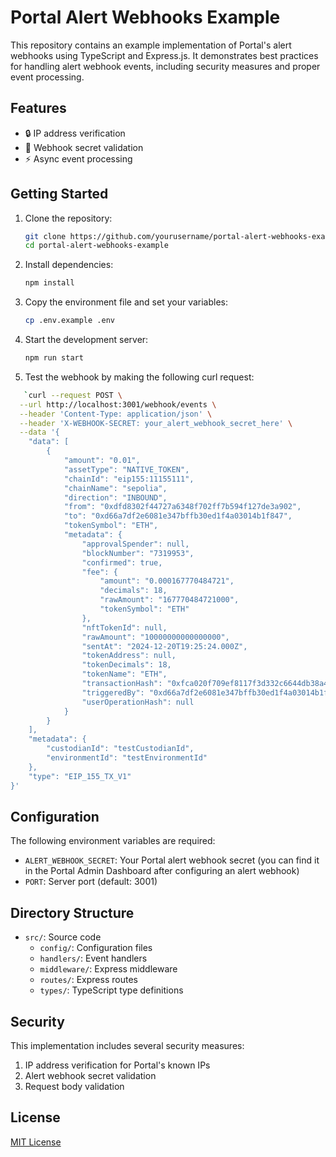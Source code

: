 # Portal Alert Webhooks Example

This repository contains an example implementation of Portal's alert webhooks using TypeScript and Express.js. It demonstrates best practices for handling alert webhook events, including security measures and proper event processing.

## Features

- 🔒 IP address verification
- 🔑 Webhook secret validation
- ⚡ Async event processing

## Getting Started

1. Clone the repository:
   ```bash
   git clone https://github.com/yourusername/portal-alert-webhooks-example.git
   cd portal-alert-webhooks-example
   ```

2. Install dependencies:
   ```bash
   npm install
   ```

3. Copy the environment file and set your variables:
   ```bash
   cp .env.example .env
   ```

4. Start the development server:
   ```bash
   npm run start
   ```

5. Test the webhook by making the following curl request:

```bash
   `curl --request POST \
  --url http://localhost:3001/webhook/events \
  --header 'Content-Type: application/json' \
  --header 'X-WEBHOOK-SECRET: your_alert_webhook_secret_here' \
  --data '{
	"data": [
		{
			"amount": "0.01",
			"assetType": "NATIVE_TOKEN",
			"chainId": "eip155:11155111",
			"chainName": "sepolia",
			"direction": "INBOUND",
			"from": "0xdfd8302f44727a6348f702ff7b594f127de3a902",
			"to": "0xd66a7df2e6081e347bffb30ed1f4a03014b1f847",
			"tokenSymbol": "ETH",
			"metadata": {
				"approvalSpender": null,
				"blockNumber": "7319953",
				"confirmed": true,
				"fee": {
					"amount": "0.000167770484721",
					"decimals": 18,
					"rawAmount": "167770484721000",
					"tokenSymbol": "ETH"
				},
				"nftTokenId": null,
				"rawAmount": "10000000000000000",
				"sentAt": "2024-12-20T19:25:24.000Z",
				"tokenAddress": null,
				"tokenDecimals": 18,
				"tokenName": "ETH",
				"transactionHash": "0xfca020f709ef8117f3d332c6644db38a41d1e6b47c729167c2c0cc5b05199141",
				"triggeredBy": "0xd66a7df2e6081e347bffb30ed1f4a03014b1f847",
				"userOperationHash": null
			}
		}
	],
	"metadata": {
		"custodianId": "testCustodianId",
		"environmentId": "testEnvironmentId"
	},
	"type": "EIP_155_TX_V1"
}'
```

## Configuration

The following environment variables are required:

- `ALERT_WEBHOOK_SECRET`: Your Portal alert webhook secret (you can find it in the Portal Admin Dashboard after configuring an alert webhook)
- `PORT`: Server port (default: 3001)

## Directory Structure

- `src/`: Source code
  - `config/`: Configuration files
  - `handlers/`: Event handlers
  - `middleware/`: Express middleware
  - `routes/`: Express routes
  - `types/`: TypeScript type definitions

## Security

This implementation includes several security measures:

1. IP address verification for Portal's known IPs
2. Alert webhook secret validation
3. Request body validation

## License

[MIT License](LICENSE)
